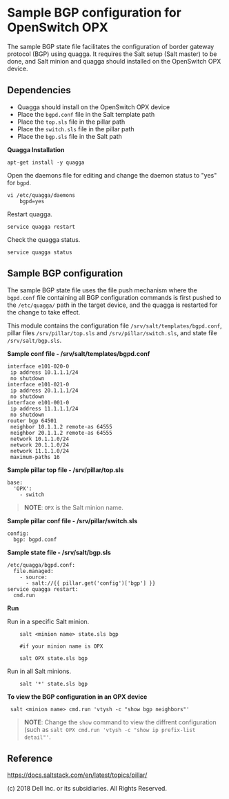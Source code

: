 Sample BGP configuration for OpenSwitch OPX
=====================================
The sample BGP state file facilitates the configuration of border gateway protocol (BGP) using quagga. It requires the Salt setup (Salt master) to be done, and Salt minion and quagga should installed on the OpenSwitch OPX device.

Dependencies
------------
- Quagga should install on the OpenSwitch OPX device
- Place the ``bgpd.conf`` file in the Salt template path
- Place the ``top.sls`` file in the pillar path
- Place the ``switch.sls`` file in the pillar path
- Place the ``bgp.sls`` file in the Salt path

**Quagga Installation**

	apt-get install -y quagga

Open the daemons file for editing and change the daemon status to "yes" for ``bgpd``.

	vi /etc/quagga/daemons
		bgpd=yes

Restart quagga.

	service quagga restart

Check the quagga status.

	service quagga status

Sample BGP configuration
-------------------------
The sample BGP state file uses the file push mechanism where the ``bgpd.conf`` file containing all BGP configuration commands is first pushed to the ``/etc/quagga/`` path in the target device, and the quagga is restarted for the change to take effect.

This module contains the configuration file ``/srv/salt/templates/bgpd.conf``, pillar files ``/srv/pillar/top.sls`` and ``/srv/pillar/switch.sls``, and state file ``/srv/salt/bgp.sls``.

**Sample conf file - /srv/salt/templates/bgpd.conf**

	interface e101-020-0
 	 ip address 10.1.1.1/24
 	 no shutdown
	interface e101-021-0
 	 ip address 20.1.1.1/24
 	 no shutdown
	interface e101-001-0
  	 ip address 11.1.1.1/24
 	 no shutdown
	router bgp 64501
	 neighbor 10.1.1.2 remote-as 64555
	 neighbor 20.1.1.2 remote-as 64555
	 network 10.1.1.0/24
	 network 20.1.1.0/24
	 network 11.1.1.0/24
	 maximum-paths 16

**Sample pillar top file - /srv/pillar/top.sls**

	base:
	  'OPX':
	    - switch

> **NOTE**: ``OPX`` is the Salt minion name.

**Sample pillar conf file - /srv/pillar/switch.sls**

	config:
	  bgp: bgpd.conf

**Sample state file - /srv/salt/bgp.sls**

	/etc/quagga/bgpd.conf:
	  file.managed:
	    - source:
	      - salt://{{ pillar.get('config')['bgp'] }}
	service quagga restart:
	  cmd.run

**Run**

Run in a specific Salt minion.

        salt <minion name> state.sls bgp

        #if your minion name is OPX

        salt OPX state.sls bgp

Run in all Salt minions.

        salt '*' state.sls bgp

**To view the BGP configuration in an OPX device**

     salt <minion name> cmd.run 'vtysh -c "show bgp neighbors"'

> **NOTE**: Change the ``show`` command to view the diffrent configuration (such as ``salt OPX cmd.run 'vtysh -c "show ip prefix-list detail"'``.

Reference
----------

https://docs.saltstack.com/en/latest/topics/pillar/


(c) 2018 Dell Inc. or its subsidiaries. All Rights Reserved.
